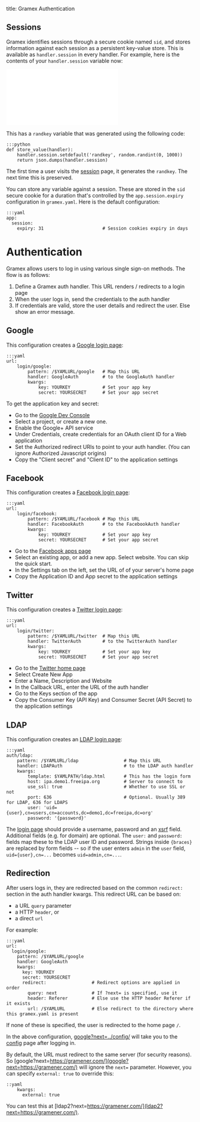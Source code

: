 title: Gramex Authentication

## Sessions

Gramex identifies sessions through a secure cookie named `sid`, and stores
information against each session as a persistent key-value store. This is
available as `handler.session` in every handler. For example, here is the
contents of your `handler.session` variable now:

<iframe frameborder="0" src="session"></iframe>

This has a `randkey` variable that was generated using the following code:

    :::python
    def store_value(handler):
        handler.session.setdefault('randkey', random.randint(0, 1000))
        return json.dumps(handler.session)

The first time a user visits the [session](session) page, it generates the
`randkey`. The next time this is preserved.

You can store any variable against a session. These are stored in the `sid`
secure cookie for a duration that's controlled by the `app.session.expiry`
configuration in `gramex.yaml`. Here is the default configuration:

    :::yaml
    app:
      session:
        expiry: 31                      # Session cookies expiry in days


# Authentication

Gramex allows users to log in using various single sign-on methods. The flow
is as follows:

1. Define a Gramex auth handler. This URL renders / redirects to a login page
2. When the user logs in, send the credentials to the auth handler
3. If credentials are valid, store the user details and redirect the user. Else
   show an error message.

## Google

This configuration creates a [Google login page](google):

    :::yaml
    url:
        login/google:
            pattern: /$YAMLURL/google   # Map this URL
            handler: GoogleAuth         # to the GoogleAuth handler
            kwargs:
                key: YOURKEY            # Set your app key
                secret: YOURSECRET      # Set your app secret

To get the application key and secret:

- Go to the [Google Dev Console](http://console.developers.google.com)
- Select a project, or create a new one.
- Enable the Google+ API service
- Under Credentials, create credentials for an OAuth client ID for a Web application
- Set the Authorized redirect URIs to point to your auth handler. (You can ignore Authorized Javascript origins)
- Copy the "Client secret" and "Client ID" to the application settings


## Facebook

This configuration creates a [Facebook login page](facebook):

    :::yaml
    url:
        login/facebook:
            pattern: /$YAMLURL/facebook # Map this URL
            handler: FacebookAuth       # to the FacebookAuth handler
            kwargs:
                key: YOURKEY            # Set your app key
                secret: YOURSECRET      # Set your app secret

- Go to the [Facebook apps page](https://developers.facebook.com/apps/)
- Select an existing app, or add a new app. Select website. You can skip the quick start.
- In the Settings tab on the left, set the URL of of your server's home page
- Copy the Application ID and App secret to the application settings


## Twitter

This configuration creates a [Twitter login page](twitter):

    :::yaml
    url:
        login/twitter:
            pattern: /$YAMLURL/twitter  # Map this URL
            handler: TwitterAuth        # to the TwitterAuth handler
            kwargs:
                key: YOURKEY            # Set your app key
                secret: YOURSECRET      # Set your app secret

- Go to the [Twitter home page](https://apps.twitter.com/)
- Select Create New App
- Enter a Name, Description and Website
- In the Callback URL, enter the URL of the auth handler
- Go to the Keys section of the app
- Copy the Consumer Key (API Key) and Consumer Secret (API Secret) to the application settings


## LDAP

This configuration creates an [LDAP login page](ldap):

    :::yaml
    auth/ldap:
        pattern: /$YAMLURL/ldap                 # Map this URL
        handler: LDAPAuth                       # to the LDAP auth handler
        kwargs:
            template: $YAMLPATH/ldap.html       # This has the login form
            host: ipa.demo1.freeipa.org         # Server to connect to
            use_ssl: true                       # Whether to use SSL or not
            port: 636                           # Optional. Usually 389 for LDAP, 636 for LDAPS
            user: 'uid={user},cn=users,cn=accounts,dc=demo1,dc=freeipa,dc=org'
            password: '{password}'

The [login page](ldap) should provide a username, password and an [xsrf][xsrf]
field. Additional fields (e.g. for domain) are optional. The `user:` and
`password:` fields map these to the LDAP user ID and password. Strings inside
`{braces}` are replaced by form fields -- so if the user enters `admin` in the
`user` field, `uid={user},cn=...` becomes `uid=admin,cn=...`.


[xsrf]: http://www.tornadoweb.org/en/stable/guide/security.html#cross-site-request-forgery-protection

## Redirection

After users logs in, they are redirected based on the common `redirect:` section
in the auth handler kwargs. This redirect URL can be based on:

- a URL `query` parameter
- a HTTP `header`, or
- a direct `url`

For example:

    :::yaml
    url:
      login/google:
        pattern: /$YAMLURL/google
        handler: GoogleAuth
        kwargs:
          key: YOURKEY
          secret: YOURSECRET
          redirect:                 # Redirect options are applied in order
            query: next             # If ?next= is specified, use it
            header: Referer         # Else use the HTTP header Referer if it exists
            url: /$YAMLURL          # Else redirect to the directory where this gramex.yaml is present

If none of these is specified, the user is redirected to the home page `/`.

In the above configuration, [google?next=../config/](google?next=../config/)
will take you to the [config](../config/) page after logging in.

By default, the URL must redirect to the same server (for security reasons). So
[google?next=https://gramener.com/](google?next=https://gramener.com/) will
ignore the `next=` parameter. However, you can specify `external: true` to
override this:

    ::yaml
        kwargs:
          external: true

You can test this at
[ldap2?next=https://gramener.com/](ldap2?next=https://gramener.com/).
